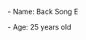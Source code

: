 <head>
	<title>SELF-INTRODUCE</title>
</head>
<body>
	<p>- Name: Back Song E</p>
	<p>- Age: 25 years old</p>
</body>
